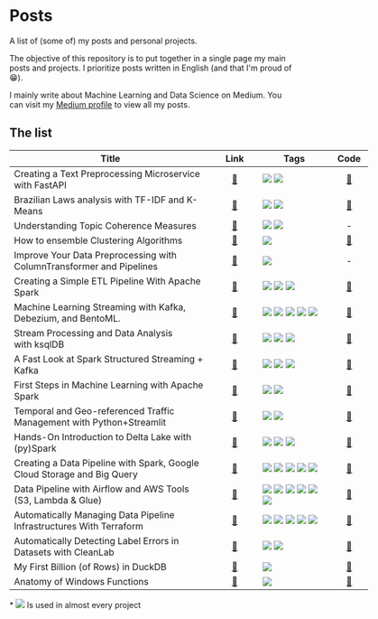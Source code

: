 # Posts
A list of (some of) my posts and personal projects. 

The objective of this repository is to put together in a single page my main posts and projects.
I prioritize posts written in English (and that I'm proud of 😁).

I mainly write about Machine Learning and Data Science on Medium.
You can visit my <a href="https://medium.com/@joaopedro214">Medium profile</a> to view all my posts.


## The list
<table style="undefined;table-layout: fixed; width: 636px">
<colgroup>
  <col style="width: 358px">
  <col style="width: 83px; text-align: center">
  <col style="width: 128px">
  <col style="width: 67px">
</colgroup>
<thead>
  <tr>
    <th>Title</th>
    <th>Link</th>
    <th>Tags<br></th>
    <th>Code</th>
  </tr>
</thead>
<tbody>
  <tr>
    <td>
      Creating a Text Preprocessing Microservice with FastAPI
    </td>
    <td align="center">
      <a href="https://towardsdatascience.com/building-a-text-preprocessing-microservice-with-fastapi-ca7912050ba">🔗</a>
    </td>
    <td>
      <img src="https://img.shields.io/static/v1?label=NLP&message=in Python&color=3776AB&style=flat&logo=PYTHON&logoColor=white"/> 
      <a href="https://fastapi.tiangolo.com/">
        <img src="https://img.shields.io/static/v1?label=&message=FastAPI&color=089484&style=flat&logo=FASTAPI&logoColor=white"/>
      </a>
    </td>
    <td align="center">
      <a href="https://github.com/jaumpedro214/posts/tree/main/text_pre_fast_api">🔗</a>
    </td>
  </tr>
  <tr>
    <td>
      Brazilian Laws analysis with TF-IDF and K-Means
    </td>
    <td align="center">
      <a href="https://joaopedro214.medium.com/clustering-nlp-brazilian-laws-analysis-with-tf-idf-and-k-means-c0495c7c9c5f">🔗</a>
    </td>
    <td>
      <img src="https://img.shields.io/static/v1?label=NLP&message=in Python&color=3776AB&style=flat&logo=PYTHON&logoColor=white"/>
      <a href="https://scikit-learn.org/stable/modules/clustering.html#clustering">
        <img src="https://img.shields.io/static/v1?label=SKLearn&labelColor=blue&message=Clustering&color=orange&style=flat&logo=SCIKITLEARN&logoColor=white"/>
      </a>
    </td>
    <td align="center">
      <a href="https://github.com/jaumpedro214/br-laws-clustering-nlp">🔗</a>
    </td>
  </tr>
  <tr>
    <td>
      Understanding Topic Coherence Measures
    </td>
    <td align="center">
      <a href="https://towardsdatascience.com/understanding-topic-coherence-measures-4aa41339634c">🔗</a>
    </td>
    <td>
      <img src="https://img.shields.io/static/v1?label=NLP&message=in Python&color=3776AB&style=flat&logo=PYTHON&logoColor=white"/>
      <a href="https://scikit-learn.org/stable/modules/clustering.html#clustering">
        <img src="https://img.shields.io/static/v1?label=NLP&labelColor=&message=Theory&color=c20000&style=flat&logo=GENSIM&logoColor=white"/>
      </a>
    </td>
    <td align="center">
      -
    </td>
  </tr>
  
  <tr>
    <td>
      How to ensemble Clustering Algorithms
    </td>
    <td align="center">
      <a href="https://towardsdatascience.com/how-to-ensemble-clustering-algorithms-bf78d7602265">🔗</a>
    </td>
    <td>
      <a href="https://scikit-learn.org/stable/modules/clustering.html#clustering">
        <img src="https://img.shields.io/static/v1?label=SKLearn&labelColor=blue&message=Clustering&color=orange&style=flat&logo=SCIKITLEARN&logoColor=white"/>
    </td>
    <td align="center">
      <a href="https://github.com/jaumpedro214/posts/tree/main/ensamble_clustering">🔗</a>
    </td>
  </tr>
  
  <tr>
    <td>
      Improve Your Data Preprocessing with ColumnTransformer and Pipelines
    </td>
    <td align="center">
      <a href="https://towardsdatascience.com/improve-your-data-preprocessing-with-columntransformer-and-pipelines-b6ff7edd2f77">🔗</a>
    </td>
    <td>
        <img src="https://img.shields.io/static/v1?label=SKLearn&labelColor=blue&message=Pipeline&color=orange&style=flat&logo=SCIKITLEARN&logoColor=white"/>
    </td>
    <td align="center">
      -
    </td>
  </tr>
  
  <tr>
    <td>
      Creating a Simple ETL Pipeline With Apache Spark
    </td>
    <td align="center">
      <a href="https://joaopedro214.medium.com/creating-a-simple-etl-pipeline-with-apache-spark-825cc17c8cf6">🔗</a>
    </td>
    <td>
        <img src="https://img.shields.io/static/v1?label=&message=Spark&color=E25A1C&style=flat&logo=APACHESPARK&logoColor=white"/>
        <img src="https://img.shields.io/static/v1?label=&message=Postgres&color=4169E1&style=flat&logo=POSTGRESQL&logoColor=white"/>
        <img src="https://img.shields.io/static/v1?label= &message=Python&color=3776AB&style=flat&logo=PYTHON&logoColor=white"/>
    </td>
    <td align="center">
      <a href="https://github.com/jaumpedro214/posts/tree/main/etl_spark_scholar_census">🔗</a>
    </td>
  </tr>
  
  <tr>
    <td>
      Machine Learning Streaming with Kafka, Debezium, and BentoML.
    </td>
    <td align="center">
      <a href="https://towardsdatascience.com/machine-learning-streaming-with-kafka-debezium-and-bentoml-c5f3996afe8f">🔗</a>
    </td>
    <td>
        <img src="https://img.shields.io/static/v1?label=&message=Kafka&color=black&style=flat&logo=APACHEKAFKA&logoColor=white"/>
        <img src="https://img.shields.io/static/v1?label=&message=Postgres&color=4169E1&style=flat&logo=POSTGRESQL&logoColor=white"/>
        <img src="https://img.shields.io/static/v1?label= &message=Python&color=3776AB&style=flat&logo=PYTHON&logoColor=white"/>
        <img src="https://img.shields.io/static/v1?label= &message=Debezium&color=8fd049&style=flat&logoColor=white"/>
        <img src="https://img.shields.io/static/v1?label= &message=BentoML&color=f837b4&style=flat&logoColor=white"/>
    </td>
    <td align="center">
      <a href="https://github.com/jaumpedro214/ml-streming-kafka-cdc">🔗</a>
    </td>
  </tr>
  
  <tr>
    <td>
      Stream Processing and Data Analysis with ksqlDB
    </td>
    <td align="center">
      <a href="https://towardsdatascience.com/stream-processing-and-data-analysis-with-ksqldb-97f1ca4fcf6a">🔗</a>
    </td>
    <td>
        <img src="https://img.shields.io/static/v1?label=&message=Kafka&color=black&style=flat&logo=APACHEKAFKA&logoColor=white"/>
        <img src="https://img.shields.io/static/v1?label= &message=ksqlDB&color=eb5463&style=flat&"/>
        <img src="https://img.shields.io/static/v1?label=&message=MongoDB&color=47A248&style=flat&logo=MONGODB&logoColor=white"/>
    </td>
    <td align="center">
      <a href="https://github.com/jaumpedro214/posts/tree/main/real_time_analysis_accidents">🔗</a>
    </td>
  </tr>
  
  <tr>
    <td>
      A Fast Look at Spark Structured Streaming + Kafka
    </td>
    <td align="center">
      <a href="https://towardsdatascience.com/a-fast-look-at-spark-structured-streaming-kafka-f0ff64107325">🔗</a>
    </td>
    <td>
        <img src="https://img.shields.io/static/v1?label=&message=Kafka&color=black&style=flat&logo=APACHEKAFKA&logoColor=white"/>
        <img src="https://img.shields.io/static/v1?label=&message=Spark&color=E25A1C&style=flat&logo=APACHESPARK&logoColor=white"/>
        <img src="https://img.shields.io/static/v1?label= &message=Python&color=3776AB&style=flat&logo=PYTHON&logoColor=white"/>
    </td>
    <td align="center">
      <a href="https://github.com/jaumpedro214/traffic-flow-spark-kafka">🔗</a>
    </td>
  </tr>
  
  <tr>
    <td>
      First Steps in Machine Learning with Apache Spark
    </td>
    <td align="center">
      <a href="https://towardsdatascience.com/first-steps-in-machine-learning-with-apache-spark-672fe31799a3">🔗</a>
    </td>
    <td>
        <img src="https://img.shields.io/static/v1?label=&message=Spark&color=E25A1C&style=flat&logo=APACHESPARK&logoColor=white"/>
        <img src="https://img.shields.io/static/v1?label= &message=Python&color=3776AB&style=flat&logo=PYTHON&logoColor=white"/>
    </td>
    <td align="center">
      <a href="https://github.com/jaumpedro214/spark-ml-first-steps">🔗</a>
    </td>
  </tr>
  
  <tr>
    <td>
      Temporal and Geo-referenced Traffic Management with Python+Streamlit
    </td>
    <td align="center">
      <a href="https://medium.com/@joaopedro214/temporal-and-geo-referenced-traffic-management-with-python-streamlit-2b9d596e4789">🔗</a>
    </td>
    <td>
        <img src="https://img.shields.io/static/v1?label= &message=Python&color=3776AB&style=flat&logo=PYTHON&logoColor=white"/>
        <img src="https://img.shields.io/static/v1?label= &message=Streamlit&color=fc4c4c&style=flat&logo=STREAMLIT&logoColor=white"/>
    </td>
    <td align="center">
      <a href="https://github.com/jaumpedro214/traffic-dashboard-streamlit">🔗</a>
    </td>
  </tr>
  
  <tr>
    <td>
      Hands-On Introduction to Delta Lake with (py)Spark
    </td>
    <td align="center">
      <a href="https://medium.com/towards-data-science/hands-on-introduction-to-delta-lake-with-py-spark-b39460a4b1ae">🔗</a>
    </td>
    <td>
        <img src="https://img.shields.io/static/v1?label= &message=Python&color=3776AB&style=flat&logo=PYTHON&logoColor=white"/>
        <img src="https://img.shields.io/static/v1?label=&message=Spark&color=E25A1C&style=flat&logo=APACHESPARK&logoColor=white"/>
        <img src="https://img.shields.io/static/v1?label=&message=Delta Lake&color=00ADD4&style=flat"/>
    </td>
    <td align="center">
      <a href="https://github.com/jaumpedro214/posts">🔗</a>
    </td>
  </tr>
  
  <tr>
    <td>
      Creating a Data Pipeline with Spark, Google Cloud Storage and Big Query
    </td>
    <td align="center">
      <a href="https://medium.com/towards-data-science/creating-a-data-pipeline-with-spark-google-cloud-storage-and-big-query-a72ede294f4c">🔗</a>
    </td>
    <td>
        <img src="https://img.shields.io/static/v1?label= &message=Python&color=3776AB&style=flat&logo=PYTHON&logoColor=white"/>
        <img src="https://img.shields.io/static/v1?label=&message=Spark&color=E25A1C&style=flat&logo=APACHESPARK&logoColor=white"/>
        <img src="https://img.shields.io/static/v1?label=&message=Delta Lake&color=00ADD4&style=flat"/>
        <img src="https://img.shields.io/static/v1?label= GCP&message=Storage&color=2074EC&style=flat&logo=GOOGLECLOUD&logoColor=white"/>
        <img src="https://img.shields.io/static/v1?label= GCP&message=BigQuery&color=2074EC&style=flat&logo=GOOGLECLOUD&logoColor=white"/>
    </td>
    <td align="center">
      <a href="https://github.com/jaumpedro214/posts">🔗</a>
    </td>
  </tr>
  
  <tr>
    <td>
      Data Pipeline with Airflow and AWS Tools (S3, Lambda & Glue)
    </td>
    <td align="center">
      <a href="https://medium.com/towards-data-science/data-pipeline-with-airflow-and-aws-tools-s3-lambda-glue-18585d269761">🔗</a>
    </td>
    <td>
        <img src="https://img.shields.io/static/v1?label=&message=Python&color=3776AB&style=flat&logo=PYTHON&logoColor=white"/>
        <img src="https://img.shields.io/static/v1?label=&message=Airflow&color=017CEE&style=flat&logo=APACHEAIRFLOW&logoColor=white"/>
        <img src="https://img.shields.io/static/v1?label=&message=Spark&color=E25A1C&style=flat&logo=APACHESPARK&logoColor=white"/>
        <img src="https://img.shields.io/static/v1?label=&message=AWS&color=232F3E&style=flat&logo=amazonaws&logoColor=white"/>
        <img src="https://img.shields.io/static/v1?label=&message=Lambda&color=FF9900&style=flat&logo=awslambda&logoColor=white"/>
        <img src="https://img.shields.io/static/v1?label=&message=S3&color=569A31&style=flat&logo=amazons3&logoColor=white"/>
    </td>
    <td align="center">
      <a href="https://github.com/jaumpedro214/posts">🔗</a>
    </td>
  </tr>
  
  <tr>
    <td>
      Automatically Managing Data Pipeline Infrastructures With Terraform
    </td>
    <td align="center">
      <a href="https://medium.com/towards-data-science/automatically-managing-data-pipeline-infrastructures-with-terraform-323fd1808a47">🔗</a>
    </td>
    <td>
        <img src="https://img.shields.io/static/v1?label=&message=Terraform&color=7B42BC&style=flat&logo=terraform&logoColor=white"/>
        <img src="https://img.shields.io/static/v1?label=&message=AWS&color=232F3E&style=flat&logo=amazonaws&logoColor=white"/>
        <img src="https://img.shields.io/static/v1?label=&message=Lambda&color=FF9900&style=flat&logo=awslambda&logoColor=white"/>
        <img src="https://img.shields.io/static/v1?label=&message=Glue&color=FF9900&style=flat&logo=amazonaws&logoColor=white"/>
        <img src="https://img.shields.io/static/v1?label=&message=S3&color=569A31&style=flat&logo=amazons3&logoColor=white"/>
    </td>
    <td align="center">
      <a href="https://github.com/jaumpedro214/posts">🔗</a>
    </td>
  </tr>

  <tr>
    <td>
      Automatically Detecting Label Errors in Datasets with CleanLab
    </td>
    <td align="center">
      <a href="https://medium.com/towards-data-science/automatically-detecting-label-errors-in-datasets-with-cleanlab-e0a3ea5fb345">🔗</a>
    </td>
    <td>
        <img src="https://img.shields.io/static/v1?label=&message=CleanLab&color=0494ac&style=flat&logo=cleanlab&logoColor=white"/>
        <img src="https://img.shields.io/static/v1?label=SKLearn&labelColor=blue&message=Classification&color=orange&style=flat&logo=SCIKITLEARN&logoColor=white"/>
    </td>
    <td align="center">
      <a href="https://github.com/jaumpedro214/data-analysis-camara-federal-pls">🔗</a>
    </td>
  </tr>

  <tr>
    <td>
      My First Billion (of Rows) in DuckDB
    </td>
    <td align="center">
      <a href="https://medium.com/towards-data-science/my-first-billion-of-rows-in-duckdb-11873e5edbb5">🔗</a>
    </td>
    <td>
        <img src="https://img.shields.io/static/v1?label=&message=DuckDB&color=FFF000&style=flat&logo=DuckDB&logoColor=black"/>
    </td>
    <td align="center">
      <a href="https://github.com/jaumpedro214/urna-logs-data-eng">🔗</a>
    </td>
  </tr>

  <tr>
    <td>
      Anatomy of Windows Functions
    </td>
    <td align="center">
      <a href="https://towardsdatascience.com/anatomy-of-windows-functions-08f04938b12b">🔗</a>
    </td>
    <td>
      <img src="https://img.shields.io/static/v1?label=&message=SQL&color=4169E1&style=flat&logo=sql&logoColor=white"/>
    </td>
    <td align="center">
      <a href="https://github.com/jaumpedro214/posts/tree/main/sql_window_functions">🔗</a>
    </td>
  </tr>

</tbody>
</table>

\* <img src="https://img.shields.io/static/v1?label= &message=Docker&color=2496ed&style=flat&logo=DOCKER&logoColor=white"/> Is used in almost every project
